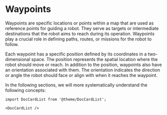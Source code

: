 # Waypoints

Waypoints are specific locations or points within a map that are used as reference points for guiding a robot. They serve as targets or intermediate destinations that the robot aims to reach during its operation. Waypoints play a crucial role in defining paths, routes, or missions for the robot to follow.

Each waypoint has a specific position defined by its coordinates in a two-dimensional space. The position represents the spatial location where the robot should move or reach. In addition to the position, waypoints also have an orientation associated with them. The orientation indicates the direction or angle the robot should face or align with when it reaches the waypoint.

In the following sections, we will more systematically understand the following concepts:

```mdx-code-block
import DocCardList from '@theme/DocCardList';

<DocCardList />
```
